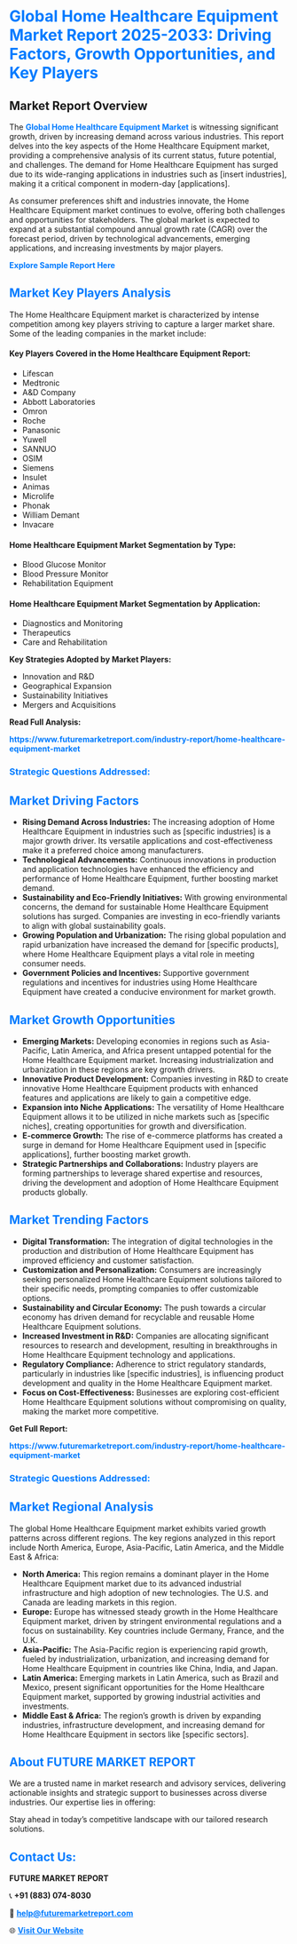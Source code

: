 <h1 style="color: #007BFF;">Global Home Healthcare Equipment Market Report 2025-2033: Driving Factors, Growth Opportunities, and Key Players</h1>

<section id="overview">
<h2>Market Report Overview</h2>
<p>The <a href="https://www.futuremarketreport.com/industry-report/home-healthcare-equipment-market" style="color: #007BFF; text-decoration: none;"><strong>Global Home Healthcare Equipment Market</strong></a> is witnessing significant growth, driven by increasing demand across various industries. This report delves into the key aspects of the Home Healthcare Equipment market, providing a comprehensive analysis of its current status, future potential, and challenges. The demand for Home Healthcare Equipment has surged due to its wide-ranging applications in industries such as [insert industries], making it a critical component in modern-day [applications].</p>
<p>As consumer preferences shift and industries innovate, the Home Healthcare Equipment market continues to evolve, offering both challenges and opportunities for stakeholders. The global market is expected to expand at a substantial compound annual growth rate (CAGR) over the forecast period, driven by technological advancements, emerging applications, and increasing investments by major players.</p>
</section>

<section id="overview">
<p><a href="https://www.futuremarketreport.com/request-sample/reportId=60889" style="color: #007BFF; text-decoration: none;"><strong>Explore Sample Report Here</strong></a></p>
</section>

<section id="key-players">
<h2 style="color: #007BFF;">Market Key Players Analysis</h2>
<p>The Home Healthcare Equipment market is characterized by intense competition among key players striving to capture a larger market share. Some of the leading companies in the market include:</p>
<h4>Key Players Covered in the Home Healthcare Equipment Report:</h4>
<ul><li>Lifescan</li><li>Medtronic</li><li>A&amp;D Company</li><li>Abbott Laboratories</li><li>Omron</li><li>Roche</li><li>Panasonic</li><li>Yuwell</li><li>SANNUO</li><li>OSIM</li><li>Siemens</li><li>Insulet</li><li>Animas</li><li>Microlife</li><li>Phonak</li><li>William Demant</li><li>Invacare</li></ul>
<h4>Home Healthcare Equipment Market Segmentation by Type:</h4>
<ul><li>Blood Glucose Monitor</li><li>Blood Pressure Monitor</li><li>Rehabilitation Equipment</li></ul>

<h4>Home Healthcare Equipment Market Segmentation by Application:</h4>
<ul><li>Diagnostics and Monitoring</li><li>Therapeutics</li><li>Care and Rehabilitation</li></ul>
<p><strong>Key Strategies Adopted by Market Players:</strong></p>
<ul>
<li>Innovation and R&D</li>
<li>Geographical Expansion</li>
<li>Sustainability Initiatives</li>
<li>Mergers and Acquisitions</li>
</ul>
</section>

<section>
<p><strong>Read Full Analysis: </strong></p><a href="https://www.futuremarketreport.com/industry-report/home-healthcare-equipment-market" style="color: #007BFF; text-decoration: none;"><strong>https://www.futuremarketreport.com/industry-report/home-healthcare-equipment-market</strong></a>
<h3 style="color: #007BFF;">Strategic Questions Addressed:</h3>
</section>

<section id="driving-factors">
<h2 style="color: #007BFF;">Market Driving Factors</h2>
<ul>
<li><strong>Rising Demand Across Industries:</strong> The increasing adoption of Home Healthcare Equipment in industries such as [specific industries] is a major growth driver. Its versatile applications and cost-effectiveness make it a preferred choice among manufacturers.</li>
<li><strong>Technological Advancements:</strong> Continuous innovations in production and application technologies have enhanced the efficiency and performance of Home Healthcare Equipment, further boosting market demand.</li>
<li><strong>Sustainability and Eco-Friendly Initiatives:</strong> With growing environmental concerns, the demand for sustainable Home Healthcare Equipment solutions has surged. Companies are investing in eco-friendly variants to align with global sustainability goals.</li>
<li><strong>Growing Population and Urbanization:</strong> The rising global population and rapid urbanization have increased the demand for [specific products], where Home Healthcare Equipment plays a vital role in meeting consumer needs.</li>
<li><strong>Government Policies and Incentives:</strong> Supportive government regulations and incentives for industries using Home Healthcare Equipment have created a conducive environment for market growth.</li>
</ul>
</section>

<section id="growth-opportunities">
<h2 style="color: #007BFF;">Market Growth Opportunities</h2>
<ul>
<li><strong>Emerging Markets:</strong> Developing economies in regions such as Asia-Pacific, Latin America, and Africa present untapped potential for the Home Healthcare Equipment market. Increasing industrialization and urbanization in these regions are key growth drivers.</li>
<li><strong>Innovative Product Development:</strong> Companies investing in R&D to create innovative Home Healthcare Equipment products with enhanced features and applications are likely to gain a competitive edge.</li>
<li><strong>Expansion into Niche Applications:</strong> The versatility of Home Healthcare Equipment allows it to be utilized in niche markets such as [specific niches], creating opportunities for growth and diversification.</li>
<li><strong>E-commerce Growth:</strong> The rise of e-commerce platforms has created a surge in demand for Home Healthcare Equipment used in [specific applications], further boosting market growth.</li>
<li><strong>Strategic Partnerships and Collaborations:</strong> Industry players are forming partnerships to leverage shared expertise and resources, driving the development and adoption of Home Healthcare Equipment products globally.</li>
</ul>
</section>

<section id="trending-factors">
<h2 style="color: #007BFF;">Market Trending Factors</h2>
<ul>
<li><strong>Digital Transformation:</strong> The integration of digital technologies in the production and distribution of Home Healthcare Equipment has improved efficiency and customer satisfaction.</li>
<li><strong>Customization and Personalization:</strong> Consumers are increasingly seeking personalized Home Healthcare Equipment solutions tailored to their specific needs, prompting companies to offer customizable options.</li>
<li><strong>Sustainability and Circular Economy:</strong> The push towards a circular economy has driven demand for recyclable and reusable Home Healthcare Equipment solutions.</li>
<li><strong>Increased Investment in R&D:</strong> Companies are allocating significant resources to research and development, resulting in breakthroughs in Home Healthcare Equipment technology and applications.</li>
<li><strong>Regulatory Compliance:</strong> Adherence to strict regulatory standards, particularly in industries like [specific industries], is influencing product development and quality in the Home Healthcare Equipment market.</li>
<li><strong>Focus on Cost-Effectiveness:</strong> Businesses are exploring cost-efficient Home Healthcare Equipment solutions without compromising on quality, making the market more competitive.</li>
</ul>
</section>

<section>
<p><strong>Get Full Report: </strong></p><a href="https://www.futuremarketreport.com/industry-report/home-healthcare-equipment-market" style="color: #007BFF; text-decoration: none;"><strong>https://www.futuremarketreport.com/industry-report/home-healthcare-equipment-market</strong></a>
<h3 style="color: #007BFF;">Strategic Questions Addressed:</h3>
</section>


<section id="regional-analysis">
<h2 style="color: #007BFF;">Market Regional Analysis</h2>
<p>The global Home Healthcare Equipment market exhibits varied growth patterns across different regions. The key regions analyzed in this report include North America, Europe, Asia-Pacific, Latin America, and the Middle East & Africa:</p>
<ul>
<li><strong>North America:</strong> This region remains a dominant player in the Home Healthcare Equipment market due to its advanced industrial infrastructure and high adoption of new technologies. The U.S. and Canada are leading markets in this region.</li>
<li><strong>Europe:</strong> Europe has witnessed steady growth in the Home Healthcare Equipment market, driven by stringent environmental regulations and a focus on sustainability. Key countries include Germany, France, and the U.K.</li>
<li><strong>Asia-Pacific:</strong> The Asia-Pacific region is experiencing rapid growth, fueled by industrialization, urbanization, and increasing demand for Home Healthcare Equipment in countries like China, India, and Japan.</li>
<li><strong>Latin America:</strong> Emerging markets in Latin America, such as Brazil and Mexico, present significant opportunities for the Home Healthcare Equipment market, supported by growing industrial activities and investments.</li>
<li><strong>Middle East & Africa:</strong> The region’s growth is driven by expanding industries, infrastructure development, and increasing demand for Home Healthcare Equipment in sectors like [specific sectors].</li>
</ul>
</section>

<footer>
<h2 style="color: #007BFF;">About FUTURE MARKET REPORT</h2>
<p>We are a trusted name in market research and advisory services, delivering actionable insights and strategic support to businesses across diverse industries. Our expertise lies in offering:</p>

<p>Stay ahead in today’s competitive landscape with our tailored research solutions.</p>

<h2 style="color: #007BFF;">Contact Us:</h2>
<p><strong>FUTURE MARKET REPORT</strong></p>
<p>📞 <strong>+91 (883) 074-8030</strong></p>
<p>📧 <strong><a href="mailto:help@futuremarketreport.com" style="color: #007BFF;">help@futuremarketreport.com</a></strong></p>
<p>🌐 <strong><a href="https://www.futuremarketreport.com/" style="color: #007BFF;">Visit Our Website</a></strong></p>
</footer>